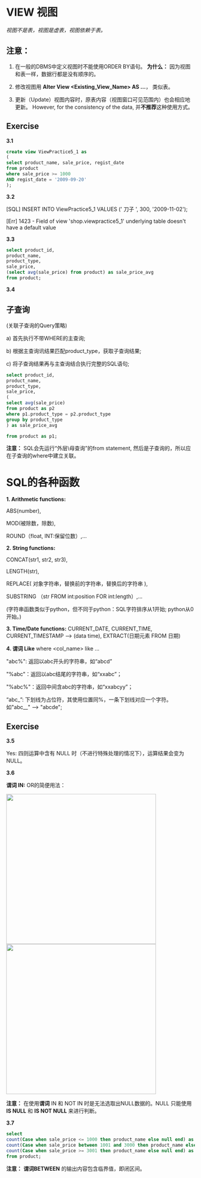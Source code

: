 # VIEW 视图

_视图不是表，视图是虚表，视图依赖于表。_

## 注意：

1. 在一般的DBMS中定义视图时不能使用ORDER BY语句。
**为什么：** 因为视图和表一样，数据行都是没有顺序的。

2. 修改视图用 **Alter View <Existing_View_Name> AS ...**， 类似表。

3. 更新（Update）视图内容时，原表内容（视图窗口可见范围内）也会相应地更新。
However, for the consistency of the data, 并**不推荐**这种使用方式。

## Exercise

**3.1**

```sql
create view ViewPractice5_1 as
(
select product_name, sale_price, regist_date
from product
where sale_price >= 1000
AND regist_date = '2009-09-20'
);
```

**3.2**

[SQL] INSERT INTO ViewPractice5_1 VALUES (' 刀子 ', 300, '2009-11-02');

[Err] 1423 - Field of view 'shop.viewpractice5_1' underlying table doesn't have a default value


**3.3**

```sql
select product_id, 
product_name, 
product_type, 
sale_price,
(select avg(sale_price) from product) as sale_price_avg
from product;
```

**3.4**

## 子查询

(关联子查询的Query策略)

a) 首先执行不带WHERE的主查询;

b) 根据主查询讯结果匹配product_type，获取子查询结果;

c) 将子查询结果再与主查询结合执行完整的SQL语句;

```sql
select product_id, 
product_name, 
product_type, 
sale_price,
(
select avg(sale_price) 
from product as p2
where p1.product_type = p2.product_type
group by product_type
) as sale_price_avg

from product as p1;
```

**注意：** SQL会先运行“外层\母查询”的from statement, 然后是子查询的，所以应在子查询的where中建立关联。

# SQL的各种函数

**1. Arithmetic functions:**

ABS(number), 

MOD(被除数，除数), 

ROUND（float, INT:保留位数）,...

**2. String functions:**

CONCAT(str1, str2, str3), 

LENGTH(str), 

REPLACE( 对象字符串，替换前的字符串，替换后的字符串 ), 

SUBSTRING （str FROM int:position FOR int:length）,...

(字符串函数类似于python，但不同于python：SQL字符排序从1开始; python从0开始。)

**3. Time/Date functions:** CURRENT_DATE, CURRENT_TIME, CURRENT_TIMESTAMP --> (data time), EXTRACT(日期元素 FROM 日期)

**4. 谓词 Like**  where <col_name> like ...

"abc%": 返回以abc开头的字符串，如“abcd”

"%abc"：返回以abc结尾的字符串，如“xxabc”；

"%abc%"：返回中间含abc的字符串，如“xxabcyy”；

“abc_”: 下划线为占位符，其使用位置同%，一条下划线对应一个字符。如"abc__" --> "abcde";

## Exercise

**3.5**

Yes: 四则运算中含有 NULL 时（不进行特殊处理的情况下），运算结果会变为NULL。

**3.6**

**谓词 IN:** OR的简便用法：

<img src='https://github.com/Pipapplepie/Solutions-to-Datawhale-SQL-Open-Source-Learnig---2022-9/blob/main/3.61.png' width='400'>

<img src='https://github.com/Pipapplepie/Solutions-to-Datawhale-SQL-Open-Source-Learnig---2022-9/blob/main/3.62.png' width='400'>

**注意：** 在使用**谓词** IN 和 NOT IN 时是无法选取出NULL数据的。NULL 只能使用 **IS NULL** 和 **IS NOT NULL** 来进行判断。

**3.7**

```sql
select 
count(Case when sale_price <= 1000 then product_name else null end) as low_price,
count(Case when sale_price between 1001 and 3000 then product_name else null end) as mid_price,
count(Case when sale_price >= 3001 then product_name else null end) as high_price
from product;
```
**注意：** **谓词BETWEEN** 的输出内容包含临界值，即闭区间。
